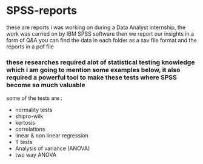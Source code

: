 # SPSS-reports
these are reports i was working on during a Data Analyst internship, the work was carried on by IBM SPSS software then we report our insights in a form of Q&A 
you can find the data in each folder as a sav file format and the reports in a pdf file
### these researches required alot of statistical testing knowledge which i am going to mention some examples below, it also required a powerful tool to make these tests where SPSS become so much valuable

some of the tests are :
* normality tests
* shipro-wilk 
* kertosis
* correlations
* linear & non linear regression
* T tests
* Analysis of variance (ANOVA)
* two way ANOVA
